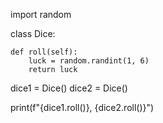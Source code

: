 import random


class Dice:

    def roll(self):
        luck = random.randint(1, 6)
        return luck


dice1 = Dice()
dice2 = Dice()

print(f"{dice1.roll()}, {dice2.roll()}")
